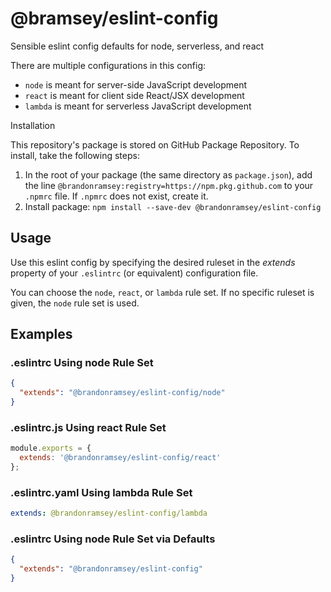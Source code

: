 # @bramsey/eslint-config

Sensible eslint config defaults for node, serverless, and react

There are multiple configurations in this config:

* `node` is meant for server-side JavaScript development
* `react` is meant for client side React/JSX development
* `lambda` is meant for serverless JavaScript development

Installation

This repository's package is stored on GitHub Package Repository.
To install, take the following steps:

1. In the root of your package (the same directory as
    `package.json`), add the line `@brandonramsey:registry=https://npm.pkg.github.com`
    to your `.npmrc` file. If `.npmrc` does not exist, create it.
2. Install package: `npm install --save-dev @brandonramsey/eslint-config`


## Usage
Use this eslint config by specifying the desired ruleset in the *extends*
property of your `.eslintrc` (or equivalent) configuration file.

You can choose the `node`, `react`, or `lambda` rule set. If no specific ruleset
is given, the `node` rule set is used.

## Examples
### .eslintrc Using node Rule Set
```json
{
  "extends": "@brandonramsey/eslint-config/node"
}
```

### .eslintrc.js Using react Rule Set
```js
module.exports = {
  extends: '@brandonramsey/eslint-config/react'
};
```

### .eslintrc.yaml Using lambda Rule Set
```yaml
extends: @brandonramsey/eslint-config/lambda
```

### .eslintrc Using node Rule Set via Defaults
```json
{
  "extends": "@brandonramsey/eslint-config"
}
```
